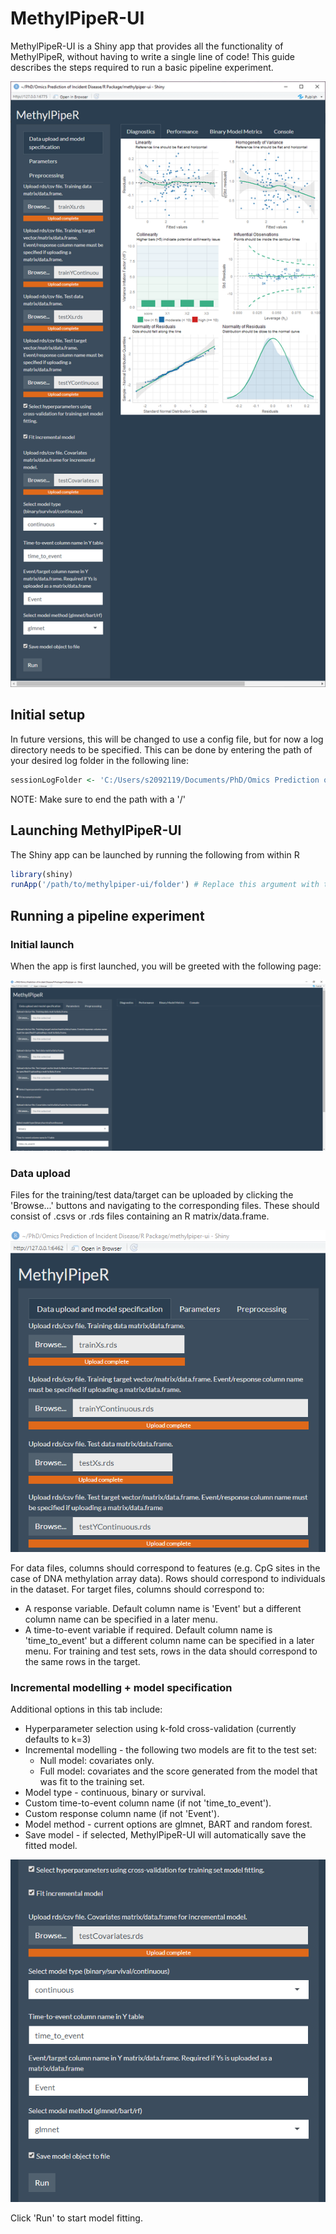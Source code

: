 # MethylPipeR-UI
MethylPipeR-UI is a Shiny app that provides all the functionality of MethylPipeR, without having to write a single line of code!
This guide describes the steps required to run a basic pipeline experiment.

![Full screenshot](readme_resources/full_screenshot.PNG)

## Initial setup
In future versions, this will be changed to use a config file, but for now a log directory needs to be specified.
This can be done by entering the path of your desired log folder in the following line:
```r
sessionLogFolder <- 'C:/Users/s2092119/Documents/PhD/Omics Prediction of Incident Disease/R Package/MethylPipeR-UI_logs/' # Replace this with your log folder path
```
NOTE: Make sure to end the path with a '/'

## Launching MethylPipeR-UI
The Shiny app can be launched by running the following from within R
```r
library(shiny)
runApp('/path/to/methylpiper-ui/folder') # Replace this argument with the path to the methylpiper-ui folder (where app.R is located)
```

## Running a pipeline experiment
### Initial launch
When the app is first launched, you will be greeted with the following page:

![Initial page](readme_resources/initial.PNG)

### Data upload
Files for the training/test data/target can be uploaded by clicking the 'Browse...' buttons and navigating to the corresponding files.
These should consist of .csvs or .rds files containing an R matrix/data.frame.

![Data upload](readme_resources/data_uploaded.PNG)

For data files, columns should correspond to features (e.g. CpG sites in the case of DNA methylation array data). Rows should correspond to individuals in the dataset.
For target files, columns should correspond to:
* A response variable. Default column name is 'Event' but a different column name can be specified in a later menu.
* A time-to-event variable if required. Default column name is 'time_to_event' but a different column name can be specified in a later menu.
For training and test sets, rows in the data should correspond to the same rows in the target.

### Incremental modelling + model specification
Additional options in this tab include:
* Hyperparameter selection using k-fold cross-validation (currently defaults to k=3)
* Incremental modelling - the following two models are fit to the test set:
    * Null model: covariates only.
    * Full model: covariates and the score generated from the model that was fit to the training set.
* Model type - continuous, binary or survival.
* Custom time-to-event column name (if not 'time_to_event').
* Custom response column name (if not 'Event').
* Model method - current options are glmnet, BART and random forest.
* Save model - if selected, MethylPipeR-UI will automatically save the fitted model.

![Other options](readme_resources/incremental_modelling_and_model_specification.PNG)

Click 'Run' to start model fitting.